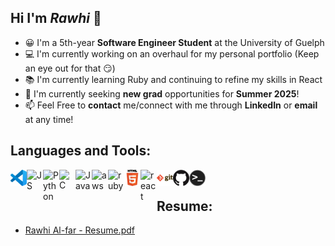 ## Hi I'm ***Rawhi*** 👋
* 😀 I'm a 5th-year **Software Engineer Student** at the University of Guelph
* 💻 I'm currently working on an overhaul for my personal portfolio (Keep an eye out for that 😏)
* 📚 I'm currently learning Ruby and continuing to refine my skills in React
* 🤔 I'm currently seeking **new grad** opportunities for **Summer 2025**!
* 📫 Feel Free to **contact** me/connect with me through **LinkedIn** or **email** at any time!

## Languages and Tools:

<img align="left" alt="Visual Studio Code" width="26px" src="https://raw.githubusercontent.com/github/explore/80688e429a7d4ef2fca1e82350fe8e3517d3494d/topics/visual-studio-code/visual-studio-code.png" />
<img align="left" alt="JS" width="26px" src="https://raw.githubusercontent.com/jmnote/z-icons/master/svg/javascript.svg" />
<img align="left" alt="Python" width="26px" src="https://raw.githubusercontent.com/jmnote/z-icons/master/svg/python.svg" />
<img align="left" alt="C" width="26px" src="https://raw.githubusercontent.com/jmnote/z-icons/master/svg/c.svg" />
<img align="left" alt="Java" width="26px" src="https://raw.githubusercontent.com/jmnote/z-icons/master/svg/java.svg" />
<img align="left" alt="aws" width="26px" src="https://raw.githubusercontent.com/jmnote/z-icons/master/svg/aws.svg" />
<img align="left" alt="ruby" width="26px" src="https://raw.githubusercontent.com/jmnote/z-icons/master/svg/ruby.svg" />
<img align="left" alt="HTML5" width="26px" src="https://raw.githubusercontent.com/github/explore/80688e429a7d4ef2fca1e82350fe8e3517d3494d/topics/html/html.png" />
<img align="left" alt="react" width="26px" src="https://raw.githubusercontent.com/github/explore/80688e429a7d4ef2fca1e82350fe8e3517d3494d/topics/html/react.png" />
<img align="left" alt="Git" width="26px" src="https://raw.githubusercontent.com/github/explore/80688e429a7d4ef2fca1e82350fe8e3517d3494d/topics/git/git.png" />
<img align="left" alt="GitHub" width="26px" href="https://github.com/rawhialfar" src="https://raw.githubusercontent.com/github/explore/78df643247d429f6cc873026c0622819ad797942/topics/github/github.png" />
<img align="left" alt="Terminal" width="26px" src="https://raw.githubusercontent.com/github/explore/80688e429a7d4ef2fca1e82350fe8e3517d3494d/topics/terminal/terminal.png" />

‎‎‏‏‎ ‎‏‏‎ 
## Resume:
* [Rawhi Al-far - Resume.pdf](https://github.com/rawhialfar/rawhialfar/blob/4878c73aee3cb5fe4f02a73cdc7f1b06e77e08fe/Rawhi%20Al-far%20-%20Resume.pdf)
